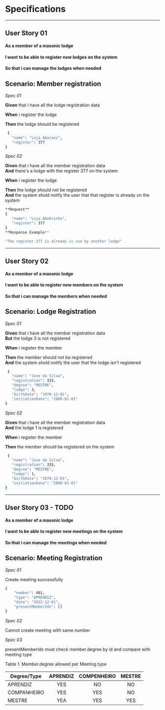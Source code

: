 # Specifications

___
## User Story 01

#### **As** a member of a masonic lodge
#### **I want** to be able to register new lodges on the system
#### **So that** i can manage the lodges when needed



## Scenario: Member registration

*Spec 01*

**Given** that i have all the lodge registration data

**When**  i register the lodge

**Then** the lodge should be registered

 ~~~bash  
  {
    "name": "Loja Abacaxi",
    "register": 377
}
~~~


*Spec 02*

**Given** that i have all the member registration data  
**And** there's a lodge with the register 377 on the system

**When**  i register the lodge

**Then** the lodge should not be registered  
**And** the system shold notify the user that that register is already on the system

 ~~~bash  
**Request**
{
    "name": "Loja Abobrinha",
    "register": 377
}
**Response Example**

"The register 377 is already is use by another lodge"
~~~

___
## User Story 02

#### As a member of a masonic lodge
#### I want to be able to register new members on the system
#### So that i can manage the members when needed



## Scenario: Lodge Registration

*Spec 01*

**Given** that i have all the member registration data  
**But** the lodge 3 is not registered


**When**  i register the member

**Then** the member should not be registered   
**And** the system shold notify the user that the lodge isn't registered

 ~~~bash  
  {
    "name": "Jose da Silva",
    "registration": 333,
    "degree": "MESTRE",
    "lodge": 3,
    "birthDate": "1970-12-01",
    "initiationDate": "2000-01-01"
}
~~~


*Spec 02*

**Given** that i have all the member registration data  
**And** the lodge 1 is registered

**When**  i register the member

**Then** the member should be registered on the system

 ~~~bash  
  {
    "name": "Jose da Silva",
    "registration": 333,
    "degree": "MESTRE",
    "lodge": 1,
    "birthDate": "1970-12-01",
    "initiationDate": "2000-01-01"
}
~~~

___
## User Story 03 - TODO

#### As a member of a masonic lodge
#### I want to be able to register new meetings on the system
#### So that i can manage the meetings when needed



## Scenario: Meeting Registration

*Spec 01*


Create meeting successfully
~~~bash  
{
    "number": 401,
    "type": "APRENDIZ",
    "date": "2022-12-01",
    "presentMemberIds": []
}
~~~


*Spec 02*

Cannot create meeting with same number

*Spec 03*

presentMemberIds must check member.degree by id and compare with meeting type


Table 1. Member.degree allowed per Meeting.type

| Degree/Type              |   APRENDIZ  | COMPENHEIRO |  MESTRE  |
|--------------------------|:-----------:|:-----------:|:--------:|
| APRENDIZ                 |     YES     |     NO      |    NO    |
| COMPANHEIRO              |     YES     |    YES      |    NO    |
| MESTRE                   |     YEA     |    YES      |    YES   |